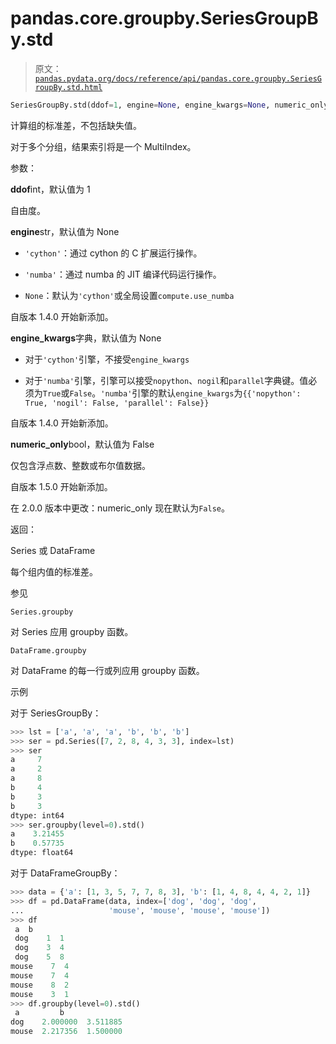 # pandas.core.groupby.SeriesGroupBy.std

> 原文：[`pandas.pydata.org/docs/reference/api/pandas.core.groupby.SeriesGroupBy.std.html`](https://pandas.pydata.org/docs/reference/api/pandas.core.groupby.SeriesGroupBy.std.html)

```py
SeriesGroupBy.std(ddof=1, engine=None, engine_kwargs=None, numeric_only=False)
```

计算组的标准差，不包括缺失值。

对于多个分组，结果索引将是一个 MultiIndex。

参数：

**ddof**int，默认值为 1

自由度。

**engine**str，默认值为 None

+   `'cython'`：通过 cython 的 C 扩展运行操作。

+   `'numba'`：通过 numba 的 JIT 编译代码运行操作。

+   `None`：默认为`'cython'`或全局设置`compute.use_numba`

自版本 1.4.0 开始新添加。

**engine_kwargs**字典，默认值为 None

+   对于`'cython'`引擎，不接受`engine_kwargs`

+   对于`'numba'`引擎，引擎可以接受`nopython`、`nogil`和`parallel`字典键。值必须为`True`或`False`。`'numba'`引擎的默认`engine_kwargs`为`{{'nopython': True, 'nogil': False, 'parallel': False}}`

自版本 1.4.0 开始新添加。

**numeric_only**bool，默认值为 False

仅包含浮点数、整数或布尔值数据。

自版本 1.5.0 开始新添加。

在 2.0.0 版本中更改：numeric_only 现在默认为`False`。

返回：

Series 或 DataFrame

每个组内值的标准差。

参见

`Series.groupby`

对 Series 应用 groupby 函数。

`DataFrame.groupby`

对 DataFrame 的每一行或列应用 groupby 函数。

示例

对于 SeriesGroupBy：

```py
>>> lst = ['a', 'a', 'a', 'b', 'b', 'b']
>>> ser = pd.Series([7, 2, 8, 4, 3, 3], index=lst)
>>> ser
a     7
a     2
a     8
b     4
b     3
b     3
dtype: int64
>>> ser.groupby(level=0).std()
a    3.21455
b    0.57735
dtype: float64 
```

对于 DataFrameGroupBy：

```py
>>> data = {'a': [1, 3, 5, 7, 7, 8, 3], 'b': [1, 4, 8, 4, 4, 2, 1]}
>>> df = pd.DataFrame(data, index=['dog', 'dog', 'dog',
...                   'mouse', 'mouse', 'mouse', 'mouse'])
>>> df
 a  b
 dog    1  1
 dog    3  4
 dog    5  8
mouse    7  4
mouse    7  4
mouse    8  2
mouse    3  1
>>> df.groupby(level=0).std()
 a         b
dog    2.000000  3.511885
mouse  2.217356  1.500000 
```
